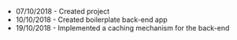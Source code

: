  * 07/10/2018 - Created project
  * 10/10/2018 - Created boilerplate back-end app
  * 19/10/2018 - Implemented a caching mechanism for the back-end